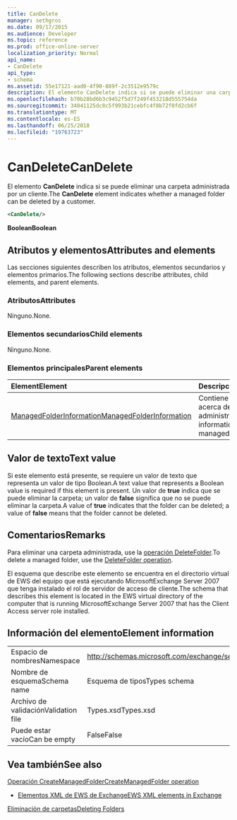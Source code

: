 ```yaml
---
title: CanDelete
manager: sethgros
ms.date: 09/17/2015
ms.audience: Developer
ms.topic: reference
ms.prod: office-online-server
localization_priority: Normal
api_name:
- CanDelete
api_type:
- schema
ms.assetid: 55e17121-aad0-4f90-889f-2c3512e9579c
description: El elemento CanDelete indica si se puede eliminar una carpeta administrada por un cliente.
ms.openlocfilehash: b70b28bd6b3c9452f5d7f249f453218d555754da
ms.sourcegitcommit: 34041125dc8c5f993b21cebfc4f8b72f0fd2cb6f
ms.translationtype: MT
ms.contentlocale: es-ES
ms.lasthandoff: 06/25/2018
ms.locfileid: "19763723"
---
```

# <a name="candelete"></a><span data-ttu-id="26538-103">CanDelete</span><span class="sxs-lookup"><span data-stu-id="26538-103">CanDelete</span></span>

<span data-ttu-id="26538-104">El elemento **CanDelete** indica si se puede eliminar una carpeta administrada por un cliente.</span><span class="sxs-lookup"><span data-stu-id="26538-104">The **CanDelete** element indicates whether a managed folder can be deleted by a customer.</span></span> 
  
```xml
<CanDelete/>
```

 <span data-ttu-id="26538-105">**Boolean**</span><span class="sxs-lookup"><span data-stu-id="26538-105">**Boolean**</span></span>
## <a name="attributes-and-elements"></a><span data-ttu-id="26538-106">Atributos y elementos</span><span class="sxs-lookup"><span data-stu-id="26538-106">Attributes and elements</span></span>

<span data-ttu-id="26538-107">Las secciones siguientes describen los atributos, elementos secundarios y elementos primarios.</span><span class="sxs-lookup"><span data-stu-id="26538-107">The following sections describe attributes, child elements, and parent elements.</span></span>
  
### <a name="attributes"></a><span data-ttu-id="26538-108">Atributos</span><span class="sxs-lookup"><span data-stu-id="26538-108">Attributes</span></span>

<span data-ttu-id="26538-109">Ninguno.</span><span class="sxs-lookup"><span data-stu-id="26538-109">None.</span></span>
  
### <a name="child-elements"></a><span data-ttu-id="26538-110">Elementos secundarios</span><span class="sxs-lookup"><span data-stu-id="26538-110">Child elements</span></span>

<span data-ttu-id="26538-111">Ninguno.</span><span class="sxs-lookup"><span data-stu-id="26538-111">None.</span></span>
  
### <a name="parent-elements"></a><span data-ttu-id="26538-112">Elementos principales</span><span class="sxs-lookup"><span data-stu-id="26538-112">Parent elements</span></span>

|<span data-ttu-id="26538-113">**Element**</span><span class="sxs-lookup"><span data-stu-id="26538-113">**Element**</span></span>|<span data-ttu-id="26538-114">**Descripción**</span><span class="sxs-lookup"><span data-stu-id="26538-114">**Description**</span></span>|
|:-----|:-----|
|[<span data-ttu-id="26538-115">ManagedFolderInformation</span><span class="sxs-lookup"><span data-stu-id="26538-115">ManagedFolderInformation</span></span>](managedfolderinformation.md) <br/> |<span data-ttu-id="26538-116">Contiene información acerca de una carpeta administrada.</span><span class="sxs-lookup"><span data-stu-id="26538-116">Contains information about a managed folder.</span></span>  <br/> |
   
## <a name="text-value"></a><span data-ttu-id="26538-117">Valor de texto</span><span class="sxs-lookup"><span data-stu-id="26538-117">Text value</span></span>

<span data-ttu-id="26538-118">Si este elemento está presente, se requiere un valor de texto que representa un valor de tipo Boolean.</span><span class="sxs-lookup"><span data-stu-id="26538-118">A text value that represents a Boolean value is required if this element is present.</span></span> <span data-ttu-id="26538-119">Un valor de **true** indica que se puede eliminar la carpeta; un valor de **false** significa que no se puede eliminar la carpeta.</span><span class="sxs-lookup"><span data-stu-id="26538-119">A value of **true** indicates that the folder can be deleted; a value of **false** means that the folder cannot be deleted.</span></span> 
  
## <a name="remarks"></a><span data-ttu-id="26538-120">Comentarios</span><span class="sxs-lookup"><span data-stu-id="26538-120">Remarks</span></span>

<span data-ttu-id="26538-121">Para eliminar una carpeta administrada, use la [operación DeleteFolder](deletefolder-operation.md).</span><span class="sxs-lookup"><span data-stu-id="26538-121">To delete a managed folder, use the [DeleteFolder operation](deletefolder-operation.md).</span></span>
  
<span data-ttu-id="26538-122">El esquema que describe este elemento se encuentra en el directorio virtual de EWS del equipo que está ejecutando MicrosoftExchange Server 2007 que tenga instalado el rol de servidor de acceso de cliente.</span><span class="sxs-lookup"><span data-stu-id="26538-122">The schema that describes this element is located in the EWS virtual directory of the computer that is running MicrosoftExchange Server 2007 that has the Client Access server role installed.</span></span>
  
## <a name="element-information"></a><span data-ttu-id="26538-123">Información del elemento</span><span class="sxs-lookup"><span data-stu-id="26538-123">Element information</span></span>

|||
|:-----|:-----|
|<span data-ttu-id="26538-124">Espacio de nombres</span><span class="sxs-lookup"><span data-stu-id="26538-124">Namespace</span></span>  <br/> |http://schemas.microsoft.com/exchange/services/2006/types  <br/> |
|<span data-ttu-id="26538-125">Nombre de esquema</span><span class="sxs-lookup"><span data-stu-id="26538-125">Schema name</span></span>  <br/> |<span data-ttu-id="26538-126">Esquema de tipos</span><span class="sxs-lookup"><span data-stu-id="26538-126">Types schema</span></span>  <br/> |
|<span data-ttu-id="26538-127">Archivo de validación</span><span class="sxs-lookup"><span data-stu-id="26538-127">Validation file</span></span>  <br/> |<span data-ttu-id="26538-128">Types.xsd</span><span class="sxs-lookup"><span data-stu-id="26538-128">Types.xsd</span></span>  <br/> |
|<span data-ttu-id="26538-129">Puede estar vacío</span><span class="sxs-lookup"><span data-stu-id="26538-129">Can be empty</span></span>  <br/> |<span data-ttu-id="26538-130">False</span><span class="sxs-lookup"><span data-stu-id="26538-130">False</span></span>  <br/> |
   
## <a name="see-also"></a><span data-ttu-id="26538-131">Vea también</span><span class="sxs-lookup"><span data-stu-id="26538-131">See also</span></span>



[<span data-ttu-id="26538-132">Operación CreateManagedFolder</span><span class="sxs-lookup"><span data-stu-id="26538-132">CreateManagedFolder operation</span></span>](createmanagedfolder-operation.md)


- [<span data-ttu-id="26538-133">Elementos XML de EWS de Exchange</span><span class="sxs-lookup"><span data-stu-id="26538-133">EWS XML elements in Exchange</span></span>](ews-xml-elements-in-exchange.md)


[<span data-ttu-id="26538-134">Eliminación de carpetas</span><span class="sxs-lookup"><span data-stu-id="26538-134">Deleting Folders</span></span>](http://msdn.microsoft.com/library/1958add5-5071-4239-adb2-40f7a7d74aee%28Office.15%29.aspx)

